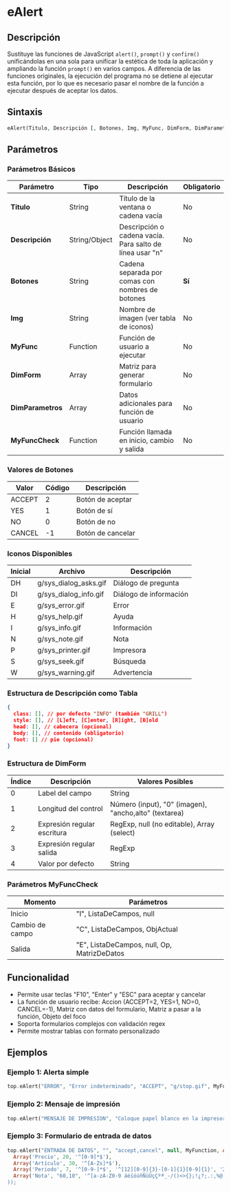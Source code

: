 # eAlert

## Descripción

Sustituye las funciones de JavaScript `alert()`, `prompt()` y `confirm()` unificándolas en una sola para unificar la estética de toda la aplicación y ampliando la función `prompt()` en varios campos. A diferencia de las funciones originales, la ejecución del programa no se detiene al ejecutar esta función, por lo que es necesario pasar el nombre de la función a ejecutar después de aceptar los datos.

## Sintaxis

```php
eAlert(Titulo, Descripción [, Botones, Img, MyFunc, DimForm, DimParametros, MyFuncCheck])
```

## Parámetros

### Parámetros Básicos

| Parámetro | Tipo | Descripción | Obligatorio |
|-----------|------|-------------|-------------|
| **Titulo** | String | Título de la ventana o cadena vacía | No |
| **Descripción** | String/Object | Descripción o cadena vacía. Para salto de línea usar "n" | No |
| **Botones** | String | Cadena separada por comas con nombres de botones | **Sí** |
| **Img** | String | Nombre de imagen (ver tabla de iconos) | No |
| **MyFunc** | Function | Función de usuario a ejecutar | No |
| **DimForm** | Array | Matriz para generar formulario | No |
| **DimParametros** | Array | Datos adicionales para función de usuario | No |
| **MyFuncCheck** | Function | Función llamada en inicio, cambio y salida | No |

### Valores de Botones

| Valor | Código | Descripción |
|-------|--------|-------------|
| ACCEPT | 2 | Botón de aceptar |
| YES | 1 | Botón de sí |
| NO | 0 | Botón de no |
| CANCEL | -1 | Botón de cancelar |

### Iconos Disponibles

| Inicial | Archivo | Descripción |
|---------|---------|-------------|
| DH | g/sys_dialog_asks.gif | Diálogo de pregunta |
| DI | g/sys_dialog_info.gif | Diálogo de información |
| E | g/sys_error.gif | Error |
| H | g/sys_help.gif | Ayuda |
| I | g/sys_info.gif | Información |
| N | g/sys_note.gif | Nota |
| P | g/sys_printer.gif | Impresora |
| S | g/sys_seek.gif | Búsqueda |
| W | g/sys_warning.gif | Advertencia |

### Estructura de Descripción como Tabla

```json
{
  class: [], // por defecto "INFO" (también "GRILL")
  style: [], // [L]eft, [C]enter, [R]ight, [B]old
  head: [], // cabecera (opcional)
  body: [], // contenido (obligatorio)
  foot: [] // pie (opcional)
}
```

### Estructura de DimForm

| Índice | Descripción | Valores Posibles |
|--------|-------------|------------------|
| 0 | Label del campo | String |
| 1 | Longitud del control | Número (input), "0" (imagen), "ancho,alto" (textarea) |
| 2 | Expresión regular escritura | RegExp, null (no editable), Array (select) |
| 3 | Expresión regular salida | RegExp |
| 4 | Valor por defecto | String |

### Parámetros MyFuncCheck

| Momento | Parámetros |
|---------|------------|
| Inicio | "I", ListaDeCampos, null |
| Cambio de campo | "C", ListaDeCampos, ObjActual |
| Salida | "E", ListaDeCampos, null, Op, MatrizDeDatos |

## Funcionalidad

- Permite usar teclas "F10", "Enter" y "ESC" para aceptar y cancelar
- La función de usuario recibe: Accion (ACCEPT=2, YES=1, NO=0, CANCEL=-1), Matriz con datos del formulario, Matriz a pasar a la función, Objeto del foco
- Soporta formularios complejos con validación regex
- Permite mostrar tablas con formato personalizado

## Ejemplos

### Ejemplo 1: Alerta simple
```php
top.eAlert("ERROR", "Error indeterminado", "ACCEPT", "g/stop.gif", MyFunction);
```

### Ejemplo 2: Mensaje de impresión
```php
top.eAlert("MENSAJE DE IMPRESION", "Coloque papel blanco en la impresora y pulse aceptar.", "accept,cancel", "sys_printer.gif", MyFunction);
```

### Ejemplo 3: Formulario de entrada de datos
```php
top.eAlert("ENTRADA DE DATOS", "", "accept,cancel", null, MyFunction, Array(
  Array('Precio', 20, '^[0-9]*$'),
  Array('Artículo', 30, '^[A-Zs]*$'),
  Array('Periodo', 7, '^[0-9-]*$', '^[12][0-9]{3}-[0-1]{1}[0-9]{1}', '2007-01'),
  Array('Nota', "60,10", '^[a-zA-Z0-9 áéíóúñÑüÜçÇºª_-/()<>{}¡!¿?;.:,%@'"srn]*$')
));
```